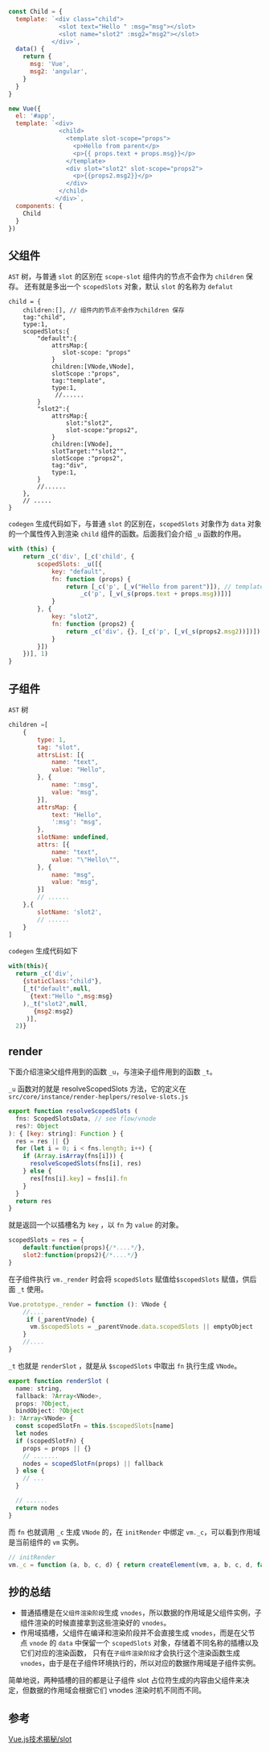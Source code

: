````js
const Child = {
  template: `<div class="child">
              <slot text="Hello " :msg="msg"></slot>
              <slot name="slot2" :msg2="msg2"></slot>
            </div>`,
  data() {
    return {
      msg: 'Vue',
      msg2: 'angular',
    }
  }
}

new Vue({
  el: '#app',
  template: `<div>
              <child>
                <template slot-scope="props">
                  <p>Hello from parent</p>
                  <p>{{ props.text + props.msg}}</p>
                </template>
                <div slot="slot2" slot-scope="props2">
                  <p>{{props2.msg2}}</p>
                </div>
              </child>
             </div>`,
  components: {
    Child
  }
})
````

## 父组件

`AST` 树，与普通 `slot` 的区别在 `scope-slot` 组件内的节点不会作为 `children` 保存。 还有就是多出一个 `scopedSlots` 对象，默认 `slot` 的名称为 `defalut`

````
child = {
    children:[], // 组件内的节点不会作为children 保存
    tag:"child",
    type:1,
    scopedSlots:{
        "default":{
            attrsMap:{
               slot-scope: "props"
            }
            children:[VNode,VNode],
            slotScope :"props",
            tag:"template",
            type:1,
             //......
        }
        "slot2":{
            attrsMap:{
                slot:"slot2",
                slot-scope:"props2",
            }
            children:[VNode],
            slotTarget:""slot2"",
            slotScope :"props2",
            tag:"div",
            type:1,
        }        
        //......
    },
    // .....
}
````

`codegen` 生成代码如下，与普通 `slot` 的区别在，`scopedSlots` 对象作为 `data` 对象的一个属性传入到渲染 `child` 组件的函数。后面我们会介绍 `_u` 函数的作用。

````js
with (this) {
    return _c('div', [_c('child', {
        scopedSlots: _u([{
            key: "default",
            fn: function (props) {
                return [_c('p', [_v("Hello from parent")]), // template 节点返回 childrenList
                    _c('p', [_v(_s(props.text + props.msg))])]
            }
        }, {
            key: "slot2",
            fn: function (props2) {
                return _c('div', {}, [_c('p', [_v(_s(props2.msg2))])]) // p 作为 div 的 children
            }
        }])
    })], 1)
}
````

## 子组件

`AST` 树

````js
children =[
    {
        type: 1,
        tag: "slot",
        attrsList: [{
            name: "text",
            value: "Hello",
        }, {
            name: ":msg",
            value: "msg",
        }],
        attrsMap: {
            text: "Hello",
            ':msg': "msg",
        },
        slotName: undefined,
        attrs: [{
            name: "text",
            value: "\"Hello\"",
        }, {
            name: "msg",
            value: "msg",
        }]
        // ......
    },{
        slotName: 'slot2',
        // ......
    }
]
````

`codegen` 生成代码如下

````js
with(this){
  return _c('div',
    {staticClass:"child"},
    [_t("default",null,
      {text:"Hello ",msg:msg}
    ),_t("slot2",null,
       {msg2:msg2}
     )],
  2)}
````

## render

下面介绍渲染父组件用到的函数 `_u`，与渲染子组件用到的函数 `_t`。

`_u` 函数对的就是 resolveScopedSlots 方法，它的定义在 `src/core/instance/render-heplpers/resolve-slots.js`

````js
export function resolveScopedSlots (
  fns: ScopedSlotsData, // see flow/vnode
  res?: Object
): { [key: string]: Function } {
  res = res || {}
  for (let i = 0; i < fns.length; i++) {
    if (Array.isArray(fns[i])) {
      resolveScopedSlots(fns[i], res)
    } else {
      res[fns[i].key] = fns[i].fn
    }
  }
  return res
}
````

就是返回一个以插槽名为 `key` ，以 `fn` 为 `value` 的对象。

````js
scopedSlots = res = {
    default:function(props){/*....*/},
    slot2:function(props2){/*....*/}
}
````

在子组件执行 `vm._render` 时会将 `scopedSlots` 赋值给`$scopedSlots` 赋值，供后面 `_t` 使用。 

````js
Vue.prototype._render = function (): VNode {
    //....
     if (_parentVnode) {
      vm.$scopedSlots = _parentVnode.data.scopedSlots || emptyObject
    }
    //....
}
````

`_t` 也就是 `renderSlot` ，就是从 `$scopedSlots` 中取出 `fn` 执行生成 `VNode`。

````js
export function renderSlot (
  name: string,
  fallback: ?Array<VNode>,
  props: ?Object,
  bindObject: ?Object
): ?Array<VNode> {
  const scopedSlotFn = this.$scopedSlots[name]
  let nodes
  if (scopedSlotFn) {
    props = props || {}
    // .......
    nodes = scopedSlotFn(props) || fallback
  } else {
    // ...
  }

  // ......
  return nodes
}
````

而 `fn` 也就调用 `_c` 生成 `VNode` 的，在 `initRender` 中绑定 `vm._c`，可以看到作用域是当前组件的 `vm` 实例。
 
````js
// initRender
vm._c = function (a, b, c, d) { return createElement(vm, a, b, c, d, false); }
````

## 抄的总结
- 普通插槽是在`父组件渲染阶段`生成 `vnodes`，所以数据的作用域是父组件实例，子组件渲染的时候直接拿到这些渲染好的 `vnodes`。
- 作用域插槽，父组件在编译和渲染阶段并不会直接生成 `vnodes`，而是在父节点 `vnode` 的 `data` 中保留一个 `scopedSlots` 对象，存储着不同名称的插槽以及它们对应的渲染函数，
只有在`子组件渲染阶段`才会执行这个渲染函数生成 `vnodes`，由于是在子组件环境执行的，所以对应的数据作用域是子组件实例。

简单地说，两种插槽的目的都是让子组件 slot 占位符生成的内容由父组件来决定，但数据的作用域会根据它们 vnodes 渲染时机不同而不同。

## 参考 
[Vue.js技术揭秘/slot](https://ustbhuangyi.github.io/vue-analysis/extend/slot.html#%E4%BD%9C%E7%94%A8%E5%9F%9F%E6%8F%92%E6%A7%BD)
